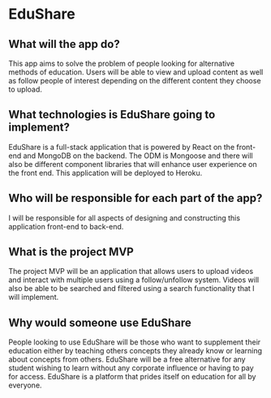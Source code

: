 # EduShare

## What will the app do?

This app aims to solve the problem of people looking for alternative methods of education. Users will be able to view and upload content as well as follow people of interest depending on the different content they choose to upload.

## What technologies is EduShare going to implement?

EduShare is a full-stack application that is powered by React on the front-end and MongoDB on the backend. The ODM is Mongoose and there will also be different component libraries that will enhance user experience on the front end. This application will be deployed to Heroku.

## Who will be responsible for each part of the app?

I will be responsible for all aspects of designing and constructing this application front-end to back-end.

## What is the project MVP

The project MVP will be an application that allows users to upload videos and interact with multiple users using a follow/unfollow system. Videos will also be able to be searched and filtered using a search functionality that I will implement.

## Why would someone use EduShare

People looking to use EduShare will be those who want to supplement their education either by teaching others concepts they already know or learning about concepts from others. EduShare will be a free alternative for any student wishing to learn without any corporate influence or having to pay for access. EduShare is a platform that prides itself on education for all by everyone.
